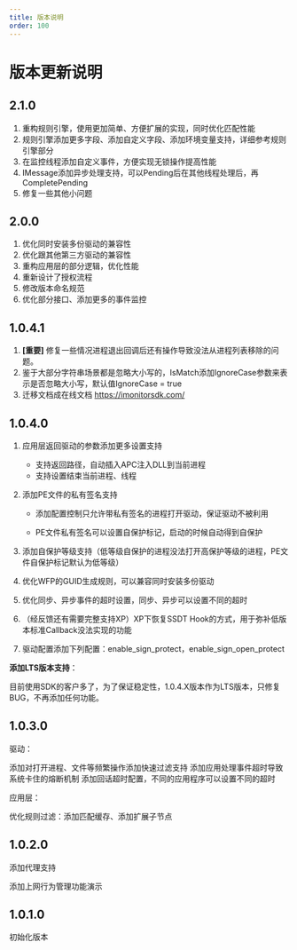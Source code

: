 ```yaml
---
title: 版本说明
order: 100
---
```


# 版本更新说明

## 2.1.0

1. 重构规则引擎，使用更加简单、方便扩展的实现，同时优化匹配性能
2. 规则引擎添加更多字段、添加自定义字段、添加环境变量支持，详细参考规则引擎部分
3. 在监控线程添加自定义事件，方便实现无锁操作提高性能
4. IMessage添加异步处理支持，可以Pending后在其他线程处理后，再CompletePending
5. 修复一些其他小问题

## 2.0.0

1. 优化同时安装多份驱动的兼容性
2. 优化跟其他第三方驱动的兼容性
3. 重构应用层的部分逻辑，优化性能
4. 重新设计了授权流程
5. 修改版本命名规范
6. 优化部分接口、添加更多的事件监控

## 1.0.4.1

1. **[重要]** 修复一些情况进程退出回调后还有操作导致没法从进程列表移除的问题。
2. 鉴于大部分字符串场景都是忽略大小写的，IsMatch添加IgnoreCase参数来表示是否忽略大小写，默认值IgnoreCase = true
3. 迁移文档成在线文档 https://imonitorsdk.com/

## 1.0.4.0

1. 应用层返回驱动的参数添加更多设置支持
   - 支持返回路径，自动插入APC注入DLL到当前进程
   - 支持设置结束当前进程、线程

2. 添加PE文件的私有签名支持

   - 添加配置控制只允许带私有签名的进程打开驱动，保证驱动不被利用
   
   
   - PE文件私有签名可以设置自保护标记，启动的时候自动得到自保护
   


3. 添加自保护等级支持（低等级自保护的进程没法打开高保护等级的进程，PE文件自保护标记默认为低等级）
4. 优化WFP的GUID生成规则，可以兼容同时安装多份驱动
5. 优化同步、异步事件的超时设置，同步、异步可以设置不同的超时
6. （经反馈还有需要完整支持XP）XP下恢复SSDT Hook的方式，用于弥补低版本标准Callback没法实现的功能
7. 驱动配置添加下列配置：enable_sign_protect，enable_sign_open_protect

**添加LTS版本支持**：

 目前使用SDK的客户多了，为了保证稳定性，1.0.4.X版本作为LTS版本，只修复BUG，不再添加任何功能。

## 1.0.3.0

驱动：

添加对打开进程、文件等频繁操作添加快速过滤支持
添加应用处理事件超时导致系统卡住的熔断机制
添加回话超时配置，不同的应用程序可以设置不同的超时

应用层：

优化规则过滤：添加匹配缓存、添加扩展子节点

## 1.0.2.0

添加代理支持

添加上网行为管理功能演示

## 1.0.1.0 

初始化版本
